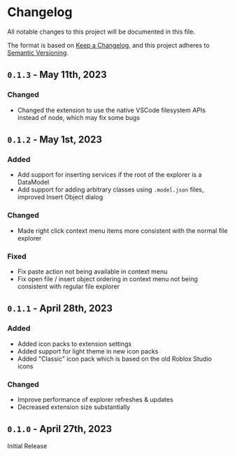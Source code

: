 <!-- markdownlint-disable MD023 -->
<!-- markdownlint-disable MD033 -->

# Changelog

All notable changes to this project will be documented in this file.

The format is based on [Keep a Changelog](https://keepachangelog.com/en/1.0.0/),
and this project adheres to [Semantic Versioning](https://semver.org/spec/v2.0.0.html).

## `0.1.3` - May 11th, 2023

### Changed

-   Changed the extension to use the native VSCode filesystem APIs instead of node, which may fix some bugs

## `0.1.2` - May 1st, 2023

### Added

-   Add support for inserting services if the root of the explorer is a DataModel
-   Add support for adding arbitrary classes using `.model.json` files, improved Insert Object dialog

### Changed

-   Made right click context menu items more consistent with the normal file explorer

### Fixed

-   Fix paste action not being available in context menu
-   Fix open file / insert object ordering in context menu not being consistent with regular file explorer

## `0.1.1` - April 28th, 2023

### Added

-   Added icon packs to extension settings
-   Added support for light theme in new icon packs
-   Added "Classic" icon pack which is based on the old Roblox Studio icons

### Changed

-   Improve performance of explorer refreshes & updates
-   Decreased extension size substantially

## `0.1.0` - April 27th, 2023

Initial Release

